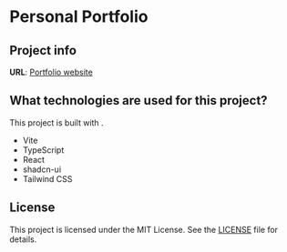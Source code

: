 # Personal Portfolio

## Project info

**URL**: [Portfolio website]()

## What technologies are used for this project?

This project is built with .

- Vite
- TypeScript
- React
- shadcn-ui
- Tailwind CSS

## License

This project is licensed under the MIT License. See the [LICENSE](LICENSE) file for details.
